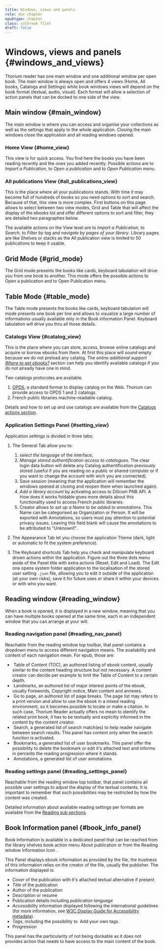 ```yaml
---
title: Windows, views and panels
role: doc-chapter
epubtype: chapter
class: colbreak filet
draft: false
---
```



# Windows, views and panels {#windows_and_views}

Thorium reader has one main window and one additional window per open
book. The main window is always open and offers 4 views (<span class="ui_button">Home</span>, <span class="ui_button">All
books</span>, <span class="ui_button">Catalogs</span> and <span class="ui_button">Settings</span>) while book windows views will
depend on the book format (textual, audio, visual). Each format will
allow a selection of action panels that can be docked to one side of the
view.

<section class="filet">

## Main window {#main_window}

The main window is where you can access and organise your collections as
well as the settings that apply to the whole application. Closing the
main windows close the application and all reading windows opened.

</section>
<section class="filet">


### Home View {#home_view}

This view is for quick access. You find here the books you have been
reading recently and the ones you added recently. Possible actions are
to *Import a Publication*, to *Open a publication* and to *Open Publication menu*. 


</section>
<section class="filet">


### <span class="ui_button">All publications</span> View {#all_publications_view}

This is the place where all your publications stands. With time it may
become full of hundreds of books so you need options to sort and search.
Because of that, this view is more complex. First buttons on this page
allows to select between two view modes, <span class="ui_button">Grid</span> and <span class="ui_button">Table</span> that will affect
the display of the ebooks list and offer different options to sort and
filter, they are detailed two paragraphes below.

The available actions on the <span class="ui_button">View</span> level are to *Import a Publication*, to
*Search*, to *Filter by tag* and *navigate by pages of your library*. Library
pages are like Shelves or stacks as the <span class="ui_button">All publication</span> view is limited
to 50 publications to keep it usable.

</section>
<section class="filet">

## Grid Mode {#grid_mode}

The <span class="ui_button">Grid</span> mode presents the books like cards, keyboard tabulation will
drive you from one book to another. This mode offers the possible
actions to Open a publication and to Open Publication menu.


</section>
<section class="filet">

## Table Mode {#table_mode}

The <span class="ui_button">Table</span> mode presents the books like cards, keyboard tabulation will mode presents one book per line and allows to visualize a
large number of informations usually available only in the Book
information Panel. Keyboard tabulation will drive you thru all those
details.


</section>
<section class="filet">


### Catalogs View {#catalog_view}

This is the place where you can store, access, browse online catalogs
and acquire or borrow ebooks from them. At first this place will sound
empty because we do not preload any catalog. The *online additional
support [Where to get ebooks?](https://thorium.edrlab.org/th3/get_ebooks/)* 
section can help you identify available catalogs if you do not already have one in mind.

Two catalogs protocoles are available.

1.  [OPDS](https://opds.io/), a standard format to display catalog on
    the Web. Thorium can provide access to OPDS 1 and 2 catalogs.
2.  French public libraries machine-readable catalog.

Details and how to set up and use catalogs are available from the
[Catalogs actions section](../111_catalogs_actions/index.xhtml).


</section>
<section class="filet">


### Application Settings Panel {#setting_view}

Application settings is divided in three tabs:

1.  The <span class="ui_button">General</span> Tab allow you to:
    1. *select the language* of the interface, 
    2. *Manage stored authentification access to catalogues*. The <span class="ui_button">clear login data</span> button will delete any Catalog authentification previously stored (useful if you are reading on a public or shared computer or if you want to change the account with
    wich you are connected).
    2. *Save session* (meaning that the application will remember the
    windows opened at closing and reopen them when launched again).
    4. *Add a library account* by activating access to Dilicom PNB API. A How does it works foldable gives more details about this functionality used to access French public libraries.
    5. <span class="ui_button">Creator</span> allows to *set up a Name to be added to annotations*. This Name can be categorised as Organization or Person. It will be exported with Annotations, so users must pay attention to potential privacy issues. Leaving this field blank will cause the annotations to be attributed to "Unknown1".

2.  The <span class="ui_button">Appearance</span> Tab let you choose the application Theme (dark, light
    or automatic to fit the system preference).
3.  The <span class="ui_button">Keyboard shortcuts</span> Tab help you check and manipulate keyboard
    driven actions within the application. Figure out the three dots
    menu aside of the Panel title with extra actions (<span class="ui_button">Reset</span>, <span class="ui_button">Edit</span> and
    <span class="ui_button">Load</span>). The <span class="ui_button">Edit</span> one opens system folder application to the
    localisation of the stored user setting `.json` file, allowing you to
    edit it outside of the application (at your own risks), save it for
    future uses or share it within your devices or with who you want.


</section>
<section class="filet">

## Reading window {#reading_window}

When a book is opened, it is displayed in a new window, meaning that you
can have multiple books opened at the same time, each in an independent
window that you can arrange at your will.


</section>
<section class="filet">


### Reading navigation panel {#reading_nav_panel}

Reachable from the reading window top toolbar, that panel contains a dropdown menu to access different navigation means. The availability and content of each navigation mean. For epub, those are:

* <img src="../../resources/images/toc-icon.svg" class="icon" alt="" role="presentation"/><span class="ui_button"> Table of Content</span> (TOC), an authored listing of ebook content, usually similar to the content heading structure but not necessary. A content creator can decide per example to limit the Table of Content to a certain depth.
* <img src="../../resources/images/landmark-icon.svg" class="icon" alt="" role="presentation"/><span class="ui_button"> Landmarks</span>, an authored list of major interest points of the ebook, usually Forewords, Copyright notice, Main content and annexes. 
* <img src="../../resources/images/target-icon.svg" class="icon" alt="" role="presentation"/><span class="ui_button"> Go to page</span>, an authored list of page breaks. The page list may refers to a print version and allow to use the ebook in a mixed reading environment, so it becomes possible to locate or make a citation. In such case, Thorium Reader actually offers no mean to identify the related print book, it has to be textually and explicitly informed in the content by the content creator.  
* <img src="../../resources/images/search-icon.svg" class="icon" alt="" role="presentation"/><span class="ui_button"> Search</span>, a generated list of search match(es) to help reader navigate between search results. This panel has content only when the search function is activated. 
* <img src="../../resources/images/bookmarkMultiple-icon.svg" class="icon" alt="" role="presentation"/><span class="ui_button"> Bookmarks</span>, a generated list of user bookmarks. This panel  offer the possibility to delete the bookmark or edit it's attached text and informs in percents the reading progression where it stands.
* <img src="../../resources/images/annotation-icon.svg" class="icon" alt="" role="presentation"/><span class="ui_button"> Annotations</span>, a generated list of user annotations


</section>
<section class="filet">


### Reading settings panel {#reading_settings_panel}

Reachable from the reading window top toolbar, that panel contains all possible user settings to adjust the display of the textual contents. It is important to remember that such possibilities may be restricted by how the content was created. 

Detailed information about available reading settings per formats are available from the 
<a href="../210_reading/index.xhtml">Reading sub sections</a>.


</section>
<section class="filet">

## Book Information panel {#book_info_panel}

Book Information is available in a dedicated panel that can be reached
from the library shelves book action menu
 <span class="ui_button">About publication</span> or from the Reading window Information Icon
<img src="../../resources/images/info-icon.svg" alt="" role="presentation" class="icon"/>.

This Panel displays ebook information as provided by the file, the
trustness of this information relies on the creator of the file, usually
the publisher. The information displayed is:

* *Cover* of the publication with it's attached textual alternative if present
* *Title* of the publication
* *Author* of the publication
* *Description* or resume
* Publication details including *publication language*
* *Accessibility* information displayed following the international guidelines (for more information, see [W3C Display Guide for Accessibility metadata](https://w3c.github.io/publ-a11y/UX-Guide-Metadata/draft/principles/?updated)).
* *Tags*, including the possibility to
    <img src="../../resources/images/tag-icon.svg" class="icon" alt="" role="presentation"/> <span class="ui_button">Add</span> your own tags.
* Progression

This panel has the particularity of not being dockable as it does not provides action that needs to have access to the main content of the book.

</section>


